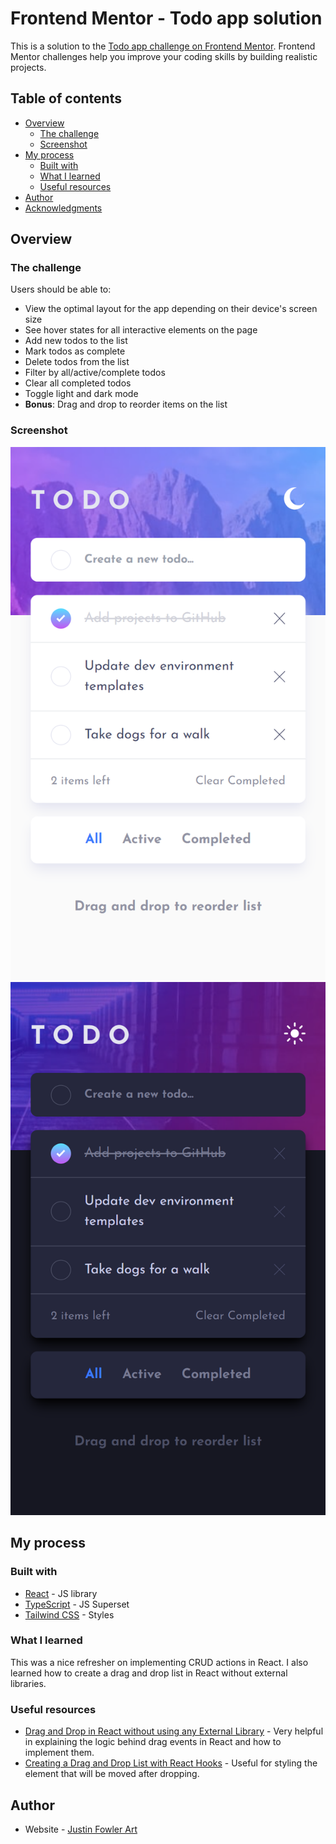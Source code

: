 # Frontend Mentor - Todo app solution

This is a solution to the [Todo app challenge on Frontend Mentor](https://www.frontendmentor.io/challenges/todo-app-Su1_KokOW). Frontend Mentor challenges help you improve your coding skills by building realistic projects. 

## Table of contents

- [Overview](#overview)
  - [The challenge](#the-challenge)
  - [Screenshot](#screenshot)
- [My process](#my-process)
  - [Built with](#built-with)
  - [What I learned](#what-i-learned)
  - [Useful resources](#useful-resources)
- [Author](#author)
- [Acknowledgments](#acknowledgments)

## Overview

### The challenge

Users should be able to:

- View the optimal layout for the app depending on their device's screen size
- See hover states for all interactive elements on the page
- Add new todos to the list
- Mark todos as complete
- Delete todos from the list
- Filter by all/active/complete todos
- Clear all completed todos
- Toggle light and dark mode
- **Bonus**: Drag and drop to reorder items on the list

### Screenshot

![](./design/final-mobile-light.png)
![](./design/final-mobile-dark.png)

## My process

### Built with

- [React](https://reactjs.org/) - JS library
- [TypeScript](https://www.typescriptlang.org/) - JS Superset
- [Tailwind CSS](https://tailwindcss.com/) - Styles

### What I learned

This was a nice refresher on implementing CRUD actions in React. I also learned how to create a drag and drop list in React without external libraries.

### Useful resources

- [Drag and Drop in React without using any External Library](https://www.aurigait.com/blog/drag-and-drop-in-react/) - Very helpful in explaining the logic behind drag events in React and how to implement them.
- [Creating a Drag and Drop List with React Hooks](https://dev.to/florantara/creating-a-drag-and-drop-list-with-react-hooks-4c0i) - Useful for styling the element that will be moved after dropping.

## Author

- Website - [Justin Fowler Art](https://www.justinfowlerart.com)